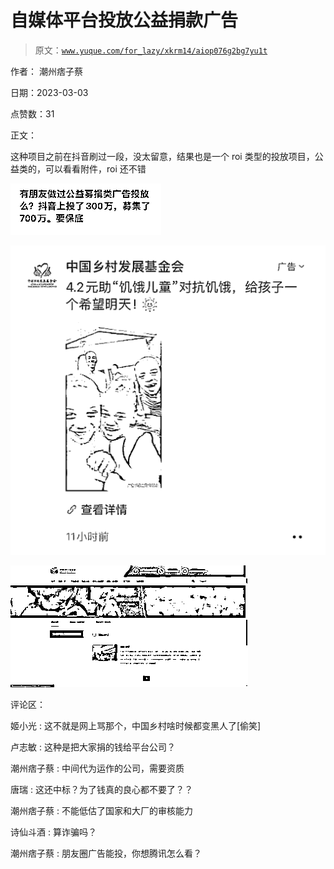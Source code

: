 # 自媒体平台投放公益捐款广告

> 原文：[`www.yuque.com/for_lazy/xkrm14/aiop076g2bg7yu1t`](https://www.yuque.com/for_lazy/xkrm14/aiop076g2bg7yu1t)

作者： 潮州痞子蔡 

日期：2023-03-03 

点赞数：31 

正文： 

这种项目之前在抖音刷过一段，没太留意，结果也是一个 roi 类型的投放项目，公益类的，可以看看附件，roi 还不错 

![](img/4bbdf9d8db99bfad59b9854e117af689.png)  

![](img/75784975a7465cbdf520fe059f3c8e70.png)  

![](img/50712a96f2207c1082a4e6d6d4ff1c38.png)  

评论区： 

姬小光 : 这不就是网上骂那个，中国乡村啥时候都变黑人了[偷笑] 

卢志敏 : 这种是把大家捐的钱给平台公司？ 

潮州痞子蔡 : 中间代为运作的公司，需要资质 

唐瑞 : 这还中标？为了钱真的良心都不要了？？ 

潮州痞子蔡 : 不能低估了国家和大厂的审核能力 

诗仙斗酒 : 算诈骗吗？ 

潮州痞子蔡 : 朋友圈广告能投，你想腾讯怎么看？ 

